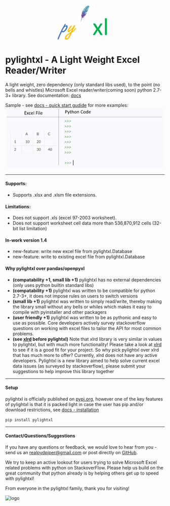 ![logo](doc/source/_static/header_logo.gif)
# pylightxl - A Light Weight Excel Reader/Writer
A light weight, zero dependency (only standard libs used), to the point (no bells and whistles) 
Microsoft Excel reader/writer(coming soon) python 2.7-3+ library. See documentation: [docs](https://pylightxl.readthedocs.io)

Sample - see [docs - quick start gudide](https://pylightxl.readthedocs.io/en/latest/quickstart.html) for more examples:
![Example Code](doc/source/_static/readme_demo.gif)

---

#### **Supports**:
 - Supports .xlsx and .xlsm file extensions. 

#### **Limitations**:
 - Does not support .xls (excel 97-2003 worksheet).
 - Does not support worksheet cell data more than 536,870,912 cells (32-bit list limitation)
 
#### **In-work version 1.4**
- new-feature: write new excel file from pylightxl.Database
- new-feature: write to existing excel file from pylightxl.Database

#### **Why pylightxl over pandas/openpyxl**
- **(compatability +1, small lib +1)** pylightxl has no external dependencies (only uses python builtin standard libs)
- **(compatability +1)** pylightxl was written to be compatible for python 2.7-3+, it does not impose rules on users to switch versions
- **(small lib +1)** pylightxl was written to simply read/write, thereby making the library small without any bells or whiles which makes
  it easy to compile with pyinstaller and other packagers
- **(user friendly +1)** pylightxl was written to be as pythonic and easy to use as possible. Core developers actively survey stackoverflow 
  questions on working with excel files to tailor the API for most common problems.
- **(see [xlrd](https://xlrd.readthedocs.io/en/latest/) before pylightxl)** Note that xlrd library is very similar in values to pylightxl, but with much more functionality! 
  Please take a look at [xlrd](https://xlrd.readthedocs.io/en/latest/) to see if it is a good fit for your project.
  So why pick pylightxl over xlrd that has much more to offer? Currently, xlrd does not have any active developers. Pylightxl
  is a new library aimed to help solve current excel data issues (as surveyed by stackoverflow), please submit your suggestions
  to help improve this library together

---

#### **Setup**
pylightxl is officially published on [pypi.org](pypi.org), however one of the
key features of pylightxl is that it is packed light in case the user has pip
and/or download restrictions, see [docs - installation](https://pylightxl.readthedocs.io/en/latest/installation.html)

```pip install pylightxl```

---

#### **Contact/Questions/Suggestions**
If you have any questions or feedback, we would love to hear from you - send us 
an realpydpiper@gmail.com or post directly on [GitHub](https://github.com/PydPiper/pylightxl).

We try to keep an active lookout for users trying to solve Microsoft Excel related problems with
python on StackoverFlow. Please help us build on the great community that python already is by
helping others get up to speed with pylightxl!

From everyone in the pylightxl family, thank you for visiting!

![logo](doc/source/_static/logo.png)
